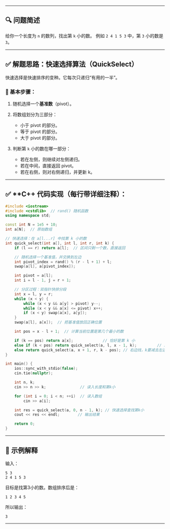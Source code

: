 
---

## 🔍 **问题简述**

给你一个长度为 `n` 的数列，找出第 `k` 小的数。
例如 `2 4 1 5 3` 中，第 `3` 小的数是 `3`。

---

## ✅ **解题思路：快速选择算法（QuickSelect）**

快速选择是快速排序的变种。它每次只递归“有用的一半”。

### 🧠 基本步骤：

1. 随机选择一个**基准数**（pivot）。
2. 将数组划分为三部分：

   * 小于 pivot 的部分。
   * 等于 pivot 的部分。
   * 大于 pivot 的部分。
3. 判断第 `k` 小的数在哪一部分：

   * 若在左侧，则继续对左侧递归。
   * 若在中间，直接返回 pivot。
   * 若在右侧，则对右侧递归，并更新 k。

---

## ✅ \*\*C++ 代码实现（每行带详细注释）：

```cpp
#include <iostream>
#include <cstdlib>  // rand() 随机函数
using namespace std;

const int N = 1e5 + 10;
int a[N];  // 原始数组

// 快速选择：在 a[l...r] 中找第 k 小的数
int quick_select(int a[], int l, int r, int k) {
    if (l == r) return a[l];  // 区间只剩一个数，直接返回

    // 随机选择一个基准值，并交换到左边
    int pivot_index = rand() % (r - l + 1) + l;
    swap(a[l], a[pivot_index]);

    int pivot = a[l];
    int i = l - 1, j = r + 1;

    // 分区过程：双指针快排分段
    int x = l, y = r;
    while (x < y) {
        while (x < y && a[y] > pivot) y--;
        while (x < y && a[x] <= pivot) x++;
        if (x < y) swap(a[x], a[y]);
    }
    swap(a[l], a[x]);  // 把基准值放回正确位置

    int pos = x - l + 1;  // 计算当前位置是第几个最小的数

    if (k == pos) return a[x];             // 恰好是第 k 小
    else if (k < pos) return quick_select(a, l, x - 1, k);         // 左边找
    else return quick_select(a, x + 1, r, k - pos); // 右边找，k要减去左边数量
}

int main() {
    ios::sync_with_stdio(false);
    cin.tie(nullptr);

    int n, k;
    cin >> n >> k;               // 读入长度和第k小

    for (int i = 0; i < n; ++i)  // 读入数组
        cin >> a[i];

    int res = quick_select(a, 0, n - 1, k); // 快速选择查找第k小
    cout << res << endl;        // 输出结果

    return 0;
}
```

---

## 🔁 示例解释

输入：

```
5 3
2 4 1 5 3
```

目标是找第3小的数。数组排序后是：

```
1 2 3 4 5
```

所以输出：

```
3
```

---
